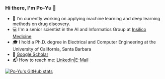 ### Hi there, I'm Po-Yu 👋

- :rocket: I’m currently working on applying machine learning and deep learning methods on drug discovery. 
- :computer: I'm a senior scientist in the AI and Informatics Group at [Insilico Medicine](https://insilico.com/)
- :mortar_board: I hold a Ph.D. degree in Electrical and Computer Engineering at the University of California, Santa Barbara
- :newspaper: [Google Scholar](https://scholar.google.com/citations?user=fSPYim4AAAAJ&hl=en)
- :mailbox_with_mail: How to reach me: [LinkedIn](https://www.linkedin.com/in/pykao/)|[E-Mail](mailto:po.yu.kao@gmail.com)

[![Po-Yu's GitHub stats](https://github-readme-stats.vercel.app/api?username=pykao&show_icons=true&theme=gotham&include_all_commits=true)](https://github.com/anuraghazra/github-readme-stats)
